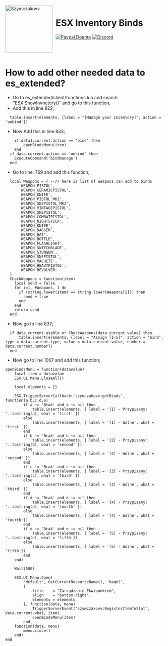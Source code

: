 <img width="150" height="150" align="left" style="float: left; margin: 0 10px 0 0;" alt="Szymczakovv" src="https://i.imgur.com/42AnCgD.jpg">  

# ESX Inventory Binds
[![Paypal Doante](https://img.shields.io/badge/paypal-donate-blue.svg)](https://www.paypal.me/oplatyprimerp)
[![Discord](https://discordapp.com/api/guilds/690686401469087756/embed.png)](https://discord.gg/wrSqK6k)

<br></br>
# How to add other needed data to es_extended?

 * Go to es_extended/client/functions.lua and search "ESX.ShowInvnetory()" and go to this function,
 * Add this in line 822;
```
  table.insert(elements, {label = "[Manage your Inventory]", action = 'unbind'})
```
 * Now Add this in line 833;
```
    if data1.current.action == 'bind' then
        openBindsMenu(item)
    end
  if data.current.action == 'unbind' then
    ExecuteCommand('bindmanage')
  end
```
 * Go to line: 759 and add this function;
```
  local Weapons = { --// here is list of weapons can add to binds
      'WEAPON_PISTOL',
      'WEAPON_CERAMICPISTOL',
      'WEAPON_KNIFE',
      'WEAPON_PISTOL_MK2',
      'WEAPON_SNSPISTOL_MK2',
      'WEAPON_VINTAGEPISTOL',
      'WEAPON_SNSPISTOL',
      'WEAPON_COMBATPISTOL',
      'WEAPON_NIGHTSTICK',
      'WEAPON_KNIFE',
      'WEAPON_DAGGER',
      'WEAPON_BAT',
      'WEAPON_BOTTLE',
      'WEAPON_FLASHLIGHT',
      'WEAPON_SWITCHBLADE',
      'WEAPON_STUNGUN',
      'WEAPON_SNSPISTOL',
      'WEAPON_MACHETE',
      'WEAPON_HEAVYPISTOL',
      'WEAPON_REVOLVER'
  }
  CheckWeapons = function(item)
    local send = false	
    for i=1, #Weapons, 1 do
      if (string.lower(item) == string.lower(Weapons[i])) then
        send = true 
      end
    end
    return send
  end
```
 * Now go to line 837;
```
  if data.current.usable or CheckWeapons(data.current.value) then
      table.insert(elements, {label = "Assign [1-5]", action = 'bind', type = data.current.type, value = data.current.value, number = data.current.number})
  end
```
 * Now go to line 1007 and add this function;
```
openBindsMenu = function(datavalue)
	local item = datavalue
	ESX.UI.Menu.CloseAll()

	local elements = {}
	
	ESX.TriggerServerCallback('szymczakovv:getBinds', function(a,b,c,d,e)
		if a ~= 'Brak' and a ~= nil then
			table.insert(elements, { label = '[1] - Przypisany: '..tostring(a), what = 'first' })
		else
			table.insert(elements, { label = '[1] - Wolne', what = 'first' })
		end
		if b ~= 'Brak' and b ~= nil then
			table.insert(elements, { label = '[2] - Przypisany: '..tostring(b), what = 'second' })
		else
			table.insert(elements, { label = '[2] - Wolne', what = 'second' })
		end
		if c ~= 'Brak' and c ~= nil then
			table.insert(elements, { label = '[3] - Przypisany: '..tostring(c), what = 'third' })
		else
			table.insert(elements, { label = '[3] - Wolne', what = 'third' })
		end
		if d ~= 'Brak' and d ~= nil then
			table.insert(elements, { label = '[4] - Przypisany: '..tostring(d), what = 'fourth' })
		else
			table.insert(elements, { label = '[4] - Wolne', what = 'fourth'})
		end
		if e ~= 'Brak' and e ~= nil then
			table.insert(elements, { label = '[5] - Przypisany: '..tostring(e), what = 'fifth'})
		else
			table.insert(elements, { label = '[5] - Wolne', what = 'fifth'})
		end
	end)

	Wait(500)

	ESX.UI.Menu.Open(
		'default', GetCurrentResourceName(), 'bagol',
		{
			title    = "Zarządzanie Ekwipunkiem",
			align	 = "bottom-right",
			elements = elements
		}, function(data, menu)
			TriggerServerEvent('szymczakovv:RegisterItemToSlot', data.current.what, item)
			openBindsMenu(item)
		end,
	function(data, menu)
		menu.close()
	end)
end
```
